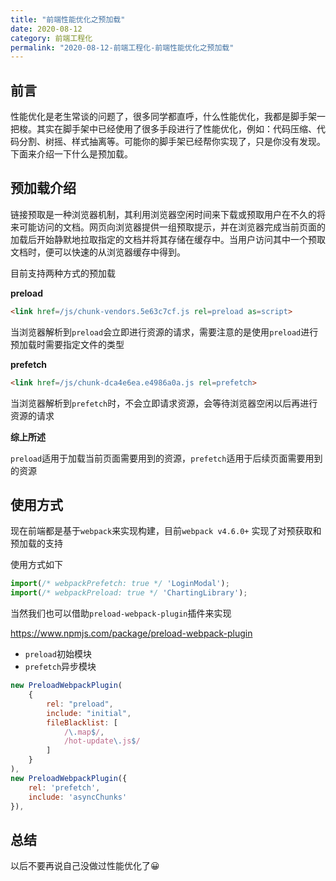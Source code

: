 ```yaml
---
title: "前端性能优化之预加载"
date: 2020-08-12
category: 前端工程化
permalink: "2020-08-12-前端工程化-前端性能优化之预加载"
---
```


## 前言

性能优化是老生常谈的问题了，很多同学都直呼，什么性能优化，我都是脚手架一把梭。其实在脚手架中已经使用了很多手段进行了性能优化，例如：代码压缩、代码分割、树摇、样式抽离等。可能你的脚手架已经帮你实现了，只是你没有发现。下面来介绍一下什么是预加载。



## 预加载介绍

链接预取是一种浏览器机制，其利用浏览器空闲时间来下载或预取用户在不久的将来可能访问的文档。网页向浏览器提供一组预取提示，并在浏览器完成当前页面的加载后开始静默地拉取指定的文档并将其存储在缓存中。当用户访问其中一个预取文档时，便可以快速的从浏览器缓存中得到。

目前支持两种方式的预加载

**preload**

```html
<link href=/js/chunk-vendors.5e63c7cf.js rel=preload as=script>
```

当浏览器解析到`preload`会立即进行资源的请求，需要注意的是使用`preload`进行预加载时需要指定文件的类型

**prefetch**

```html
<link href=/js/chunk-dca4e6ea.e4986a0a.js rel=prefetch>
```

当浏览器解析到`prefetch`时，不会立即请求资源，会等待浏览器空闲以后再进行资源的请求

**综上所述**

`preload`适用于加载当前页面需要用到的资源，`prefetch`适用于后续页面需要用到的资源



## 使用方式

现在前端都是基于`webpack`来实现构建，目前`webpack v4.6.0+` 实现了对预获取和预加载的支持

使用方式如下

```js
import(/* webpackPrefetch: true */ 'LoginModal');
import(/* webpackPreload: true */ 'ChartingLibrary');
```

当然我们也可以借助`preload-webpack-plugin`插件来实现

https://www.npmjs.com/package/preload-webpack-plugin

- `preload`初始模块
- `prefetch`异步模块

```js
new PreloadWebpackPlugin(
    {
        rel: "preload",
        include: "initial",
        fileBlacklist: [
            /\.map$/,
            /hot-update\.js$/
        ]
    }
),
new PreloadWebpackPlugin({
    rel: 'prefetch',
    include: 'asyncChunks'
}),
```



## 总结

以后不要再说自己没做过性能优化了😀